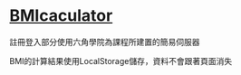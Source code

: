 # [BMIcaculator](https://dannnyliang.github.io/BMIcaculator/)

註冊登入部分使用六角學院為課程所建置的簡易伺服器

BMI的計算結果使用LocalStorage儲存，資料不會跟著頁面消失
